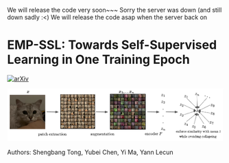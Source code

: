 We will release the code very soon~~~ Sorry the server was down (and still down sadly :<) We will release the code asap when the server back on



# EMP-SSL: Towards Self-Supervised Learning in One Training Epoch

[![arXiv](https://img.shields.io/badge/arXiv-2304.03977-b31b1b.svg)](https://arxiv.org/abs/2304.03977)


![Training Pipeline](pipeline.png)


Authors: Shengbang Tong, Yubei Chen, Yi Ma, Yann Lecun

